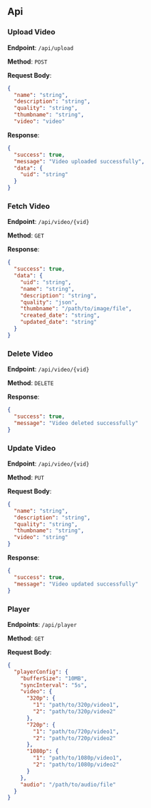 ## Api 

### Upload Video

**Endpoint**: `/api/upload`

**Method**: `POST`

**Request Body**:
```json
{
  "name": "string",
  "description": "string",
  "quality": "string",
  "thumbname": "string",
  "video": "video"
```

**Response**:
```json
{
  "success": true,
  "message": "Video uploaded successfully",
  "data": {
    "uid": "string"
  }
}
```

### Fetch Video

**Endpoint**: `/api/video/{vid}`

**Method**: `GET`

**Response**:
```json
{
  "success": true,
  "data": {
    "uid": "string",
    "name": "string",
    "description": "string",
    "quality": "json",
    "thumbname": "/path/to/image/file",
    "created_date": "string",
    "updated_date": "string"
  }
}
```

### Delete Video

**Endpoint**: `/api/video/{vid}`

**Method**: `DELETE`

**Response**:
```json
{
  "success": true,
  "message": "Video deleted successfully"
}
```

### Update Video

**Endpoint**: `/api/video/{vid}`

**Method**: `PUT`

**Request Body**:
```json
{
  "name": "string",
  "description": "string",
  "quality": "string",
  "thumbname": "string",
  "video": "string"
}
```

**Response**:
```json
{
  "success": true,
  "message": "Video updated successfully"
}
```

### Player 

**Endpoints**: `/api/player`

**Method**: `GET`

**Request Body**:
```json
{
  "playerConfig": {
    "bufferSize": "10MB",
    "syncInterval": "5s",
    "video": {
      "320p": {
        "1": "path/to/320p/video1",
        "2": "path/to/320p/video2"
      },
      "720p": {
        "1": "path/to/720p/video1",
        "2": "path/to/720p/video2"
      },
      "1080p": {
        "1": "path/to/1080p/video1",
        "2": "path/to/1080p/video2"
      }
    },
    "audio": "/path/to/audio/file"
  }
}
```
